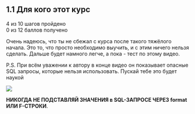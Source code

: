 ## 1.1 Для кого этот курс
4 из 10 шагов пройдено  
0 из 12 баллов  получено

Очень надеюсь, что ты не сбежал с курса после такого тяжёлого начала. Это то, что просто необходимо выучить, и с этим ничего нельзя сделать. Дальше будет намного легче, а пока - тест по этому видео.

P.S. При всём уважении к автору в конце видео он показывает опасные SQL запросы, которые нельзя использовать. Пускай тебе это будет наукой

![](https://ucarecdn.com/4407fe0f-b216-4591-b141-518c7f9df21e/)

**НИКОГДА НЕ ПОДСТАВЛЯЙ ЗНАЧЕНИЯ в SQL-ЗАПРОСЕ ЧЕРЕЗ format ИЛИ F-СТРОКИ**.